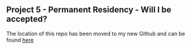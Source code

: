 ## Project 5 - Permanent Residency - Will I be accepted?

The location of this repo has been moved to my new Github and can be found [here](https://github.com/laurenlhoward14/permanent-residency)
